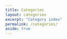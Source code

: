 ```yaml
---
title: Categories
layout: categories
excerpt: "Category index"
permalink: /categories/
aside: true
---
```

